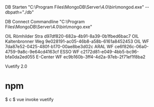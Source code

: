 DB Starten
"C:\Program Files\MongoDB\Server\4.0\bin\mongod.exe" --dbpath="./db"

DB Connect Commandline
"C:\Program Files\MongoDB\Server\4.0\bin\mongo.exe"

OIL Römhilder Stra d97df820-682a-4b91-8a39-0b1fbed6bac7
OIL Kaltenbronner Weg 9e028191-ac05-46b8-a58b-6161a8452453
OIL WF 7da87e52-0425-480f-b170-00ae8be3d02c
ARAL WF ce6f826c-06a0-4759-9a8c-9e64cd4163cf
ESSO WF c2172d81-e049-4bb5-bc96-bfa0da2ed055
E-Center WF ec9b160b-3ff4-4d2a-97eb-2f71ef1f8ba2


Vuetify 2.0
# npm
$ c
$ vue invoke vuetify